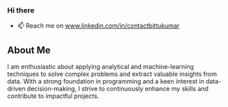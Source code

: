### Hi there
- 📫 Reach me on www.linkedin.com/in/contactbittukumar

## About Me
I am enthusiastic about applying analytical and machine-learning techniques to solve complex problems and extract valuable insights from data. With a strong foundation in programming and a keen interest in data-driven decision-making, I strive to continuously enhance my skills and contribute to impactful projects.
